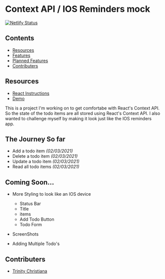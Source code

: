 # Context API / IOS Reminders mock

[![Netlify Status](https://api.netlify.com/api/v1/badges/b8b99f97-60f6-4e91-aad5-32f9870133f0/deploy-status)](https://app.netlify.com/sites/trins-todo/deploys)

## Contents
- [Resources](#resources)
- [Features](#the-journey-so-far)
- [Planned Features](#coming-soon)
- [Contributers](#contributers)


## Resources 
- [React Instructions](./instructions.md)
- [Demo](https://trins-todo.netlify.app/)

This is a project I'm working on to get comfortabe with React's Context API. So the state of the todo items are all stored using React's Context API. I also wanted to challenge myself by making it look just like the IOS reminders app. 

## The Journey So far
- Add a todo item _(02/03/2021)_
- Delete a todo item _(02/03/2021)_
- Update a todo item _(02/03/2021)_
- Read all todo items _(02/03/2021)_


## Coming Soon...
- More Styling to look like an IOS device
    - Status Bar
    - Title
    - items
    - Add Todo Button
    - Todo Form
    
- ScreenShots
- Adding Multiple Todo's

## Contributers
- [Trinity Christiana](https://github.com/TrinityChristiana)
